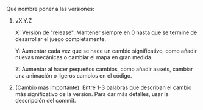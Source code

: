 Qué nombre poner a las versiones:

1. vX.Y.Z

   X: Versión de "release". Mantener siempre en 0 hasta que se termine de desarrollar el juego completamente.
   
   Y: Aumentar cada vez que se hace un cambio significativo, como añadir nuevas mecánicas o cambiar el mapa en gran medida.
   
   Z: Aumentar al hacer pequeños cambios, como añadir assets, cambiar una animación o ligeros cambios en el código.
   

3. (Cambio más importante): Entre 1-3 palabras que describan el cambio más significativo de la versión. Para dar más detalles, usar la descripción del commit.
